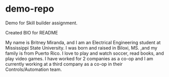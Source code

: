 # demo-repo
Demo for Skill builder assignment.

Created BIO for README

My name is Britney Miranda, and I am an Electrical Engineering student at Mississippi State University. I was born and 
raised in Biloxi, MS. ,and my family is from Puerto Rico. I love to play and watch soccer, read books, and play video games. 
I have worked for 2 companies as a co-op and I am currently working at a third company as a co-op in their Controls/Automation
team.
